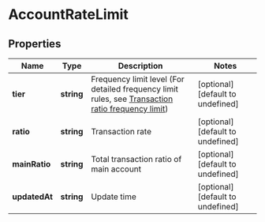 # AccountRateLimit

## Properties

Name | Type | Description | Notes
------------ | ------------- | ------------- | -------------
**tier** | **string** | Frequency limit level (For detailed frequency limit rules, see [Transaction ratio frequency limit](#rate-limit-based-on-fill-ratio)) | [optional] [default to undefined]
**ratio** | **string** | Transaction rate | [optional] [default to undefined]
**mainRatio** | **string** | Total transaction ratio of main account | [optional] [default to undefined]
**updatedAt** | **string** | Update time | [optional] [default to undefined]

